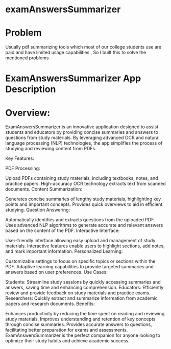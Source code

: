# examAnswersSummarizer

# Problem 
Usually pdf summarizing tools which most of our college students use are paid and have limited usage capabilities , So I built this to solve the mentioned problems 

# ExamAnswersSummarizer App Description

# Overview:

ExamAnswersSummarizer is an innovative application designed to assist students and educators by providing concise summaries and answers to questions from study materials. By leveraging advanced OCR and natural language processing (NLP) technologies, the app simplifies the process of studying and reviewing content from PDFs.

Key Features:

PDF Processing:

Upload PDFs containing study materials, including textbooks, notes, and practice papers.
High-accuracy OCR technology extracts text from scanned documents.
Content Summarization:

Generates concise summaries of lengthy study materials, highlighting key points and important concepts.
Provides quick overviews to aid in efficient studying.
Question Answering:

Automatically identifies and extracts questions from the uploaded PDF.
Uses advanced NLP algorithms to generate accurate and relevant answers based on the content of the PDF.
Interactive Interface:

User-friendly interface allowing easy upload and management of study materials.
Interactive features enable users to highlight sections, add notes, and mark important information.
Personalized Learning:

Customizable settings to focus on specific topics or sections within the PDF.
Adaptive learning capabilities to provide targeted summaries and answers based on user preferences.
Use Cases:

Students: Streamline study sessions by quickly accessing summaries and answers, saving time and enhancing comprehension.
Educators: Efficiently review and provide feedback on study materials and practice exams.
Researchers: Quickly extract and summarize information from academic papers and research documents.
Benefits:

Enhances productivity by reducing the time spent on reading and reviewing study materials.
Improves understanding and retention of key concepts through concise summaries.
Provides accurate answers to questions, facilitating better preparation for exams and assessments.
ExamAnswersSummarizer is the perfect companion for anyone looking to optimize their study habits and achieve academic success.







